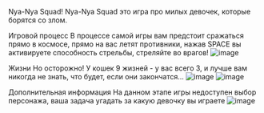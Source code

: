 Nya-Nya Squad!
  Nya-Nya Squad это игра про милых девочек, которые борятся со злом.

Игровой процесс
  В процессе самой игры вам предстоит сражаться прямо в космосе, прямо на вас летят противники, нажав SPACE вы       
  активируете способность стрельбы, стреляйте во врагов!
  ![image](https://github.com/flamboyx/NyaNyaSquad/assets/132727660/87bb557a-8bd5-452b-ab66-8224b26fd1d2)


Жизни
  Но осторожно! У кошек 9 жизней - у вас всего 3, и лучше вам никогда не знать, что будет, если они закончатся...
  ![image](https://github.com/flamboyx/NyaNyaSquad/assets/132727660/84ee43db-c5c1-40d5-9f07-4d11739957b0)
  ![image](https://github.com/flamboyx/NyaNyaSquad/assets/132727660/c1b271ec-8e48-4e53-a2e2-8f45eb984918)

Дополнительная информация
  На данном этапе игры недоступен выбор персонажа, ваша задача угадать за какую девочку вы играете
  ![image](https://github.com/flamboyx/NyaNyaSquad/assets/132727660/ca784e13-fe5d-4f2c-aa3b-95ae1a93ab5c)


